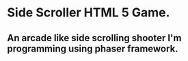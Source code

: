 # Side Scroller HTML 5 Game.


## An arcade like side scrolling shooter I'm programming using phaser framework.
